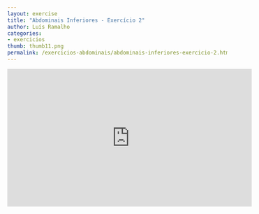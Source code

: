 ```yaml
---
layout: exercise
title: "Abdominais Inferiores - Exercício 2"
author: Luís Ramalho
categories: 
- exercicios
thumb: thumb11.png
permalink: /exercicios-abdominais/abdominais-inferiores-exercicio-2.html
---
```


<iframe src="https://www.youtube.com/embed/4nQjZRWvHNc" frameborder="0" width="560" height="315"></iframe>
